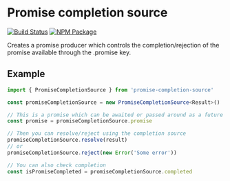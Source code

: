 # Promise completion source

[![Build Status](https://travis-ci.com/sevenwestmedia-labs/promise-completion-source.svg?branch=master)](https://travis-ci.com/sevenwestmedia-labs/promise-completion-source)
[![NPM Package](https://img.shields.io/npm/v/promise-completion-source.svg)](https://www.npmjs.com/package/promise-completion-source)

Creates a promise producer which controls the completion/rejection of the promise available through the .promise key.

## Example

```ts
import { PromiseCompletionSource } from 'promise-completion-source'

const promiseCompletionSource = new PromiseCompletionSource<Result>()

// This is a promise which can be awaited or passed around as a future
const promise = promiseCompletionSource.promise

// Then you can resolve/reject using the completion source
promiseCompletionSource.resolve(result)
// or
promiseCompletionSource.reject(new Error('Some error'))

// You can also check completion
const isPromiseCompleted = promiseCompletionSource.completed
```
